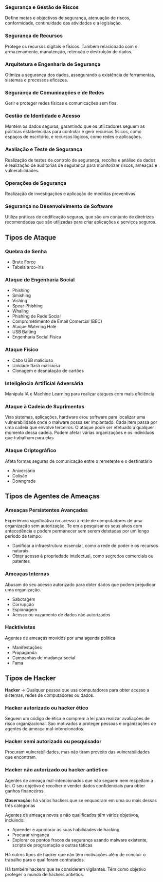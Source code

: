 ### Segurança e Gestão de Riscos
Define metas e objectivos de segurança, atenuação de riscos, conformidade, continuidade das atividades e a legislação.

### Segurança de Recursos
Protege os recursos digitais e físicos. Também relacionado com o armazenamento, manutenção, retenção e destruição de dados.

### Arquitetura e Engenharia de Segurança
Otimiza a segurança dos dados, assegurando a existência de ferramentas, sistemas e processos eficazes.

### Segurança de Comunicações e de Redes
Gerir e proteger redes físicas e comunicações sem fios.

### Gestão de Identidade e Acesso
Mantém os dados seguros, garantindo que os utilizadores seguem as políticas estabelecidas para controlar e gerir recursos físicos, como espaços de escritório, e recursos lógicos, como redes e aplicações.

### Avaliação e Teste de Segurança
Realização de testes de controlo de segurança, recolha e análise de dados e realização de auditorias de segurança para monitorizar riscos, ameaças e vulnerabilidades.

### Operações de Segurança
Realização de investigações e aplicação de medidas preventivas.

### Segurança no Desenvolvimento de Software
Utiliza práticas de codificação seguras, que são um conjunto de diretrizes recomendadas que são utilizadas para criar aplicações e serviços seguros.

## Tipos de Ataque

### Quebra de Senha
- Brute Force
- Tabela arco-íris
### Ataque de Engenharia Social
- Phishing
- Smishing
- Vishing
- Spear Phishing
- Whaling
- Phishing de Rede Social
- Comprometimento de Email Comercial (BEC)
- Ataque Watering Hole
- USB Baiting
- Engenharia Social Física
### Ataque Físico
- Cabo USB malicioso
- Unidade flash maliciosa
- Clonagem e desnatação de cartões
### Inteligência Artificial Adversária
Manipula IA e Machine Learning para realizar ataques com mais eficiência
### Ataque à Cadeia de Suprimentos
Visa sistemas, aplicações, hardware e/ou software para localizar uma vulnerabilidade onde o malware possa ser implantado. Cada item passa por uma cadeia que envolve terceiros. O ataque pode ser efetuado a qualquer momento dessa cadeia. Podem afetar várias organizações e os indivíduos que trabalham para elas.
### Ataque Criptográfico
Afeta formas seguras de comunicação entre o remetente e o destinatário
- Aniversário
- Colisão
- Downgrade

## Tipos de Agentes de Ameaças
### Ameaças Persistentes Avançadas
Experiência significativa no acesso à rede de computadores de uma organização sem autorização.
Te em a pesquisar os seus alvos com antecedência e podem permanecer sem serem detetadas por um longo período de tempo.
- Danificar a infraestrutura essencial, como a rede de poder e os recursos naturais
- Obter acesso à propriedade intelectual, como segredos comerciais ou patentes
### Ameaças Internas
Abusam do seu acesso autorizado para obter dados que podem prejudicar uma organização.
- Sabotagem
- Corrupção 
- Espionagem
- Acesso ou vazamento de dados não autorizados
### Hacktivistas
Agentes de ameaças movidos por uma agenda política
- Manifestações
- Propaganda
- Campanhas de mudança social
- Fama

## Tipos de Hacker
**Hacker** -> Qualquer pessoa que usa computadores para obter acesso a sistemas, redes de computadores ou dados.
### Hacker autorizado ou hacker ético
Seguem um código de ética e comprem a lei para realizar avaliações de risco organizacional. Sao motivados a proteger pessoas e organizações de agentes de ameaça mal-intencionados.
### Hacker semi autorizado ou pesquisador
Procuram vulnerabilidades, mas não tiram proveito das vulnerabilidades que encontram.
### Hacker não autorizado ou hacker antiético
Agentes de ameaça mal-intencionados que não seguem nem respeitam a lei. O seu objetivo é recolher e vender dados confidenciais para obter ganhos financeiros.

**Observação:** há vários hackers que se enquadram em uma ou mais dessas três categorias

Agentes de ameaça novos e não qualificados têm vários objetivos, incluindo:
- Aprender e aprimorar as suas habilidades de hacking
- Procurar vingança
- Explorar os pontos fracos da segurança usando malware existente, scripts de programação e outras táticas

Há outros tipos de hacker que não têm motivações além de concluir o trabalho para o qual foram contratados.

Há também hackers que se consideram vigilantes. Têm como objetivo proteger o mundo de hackers antiétios.